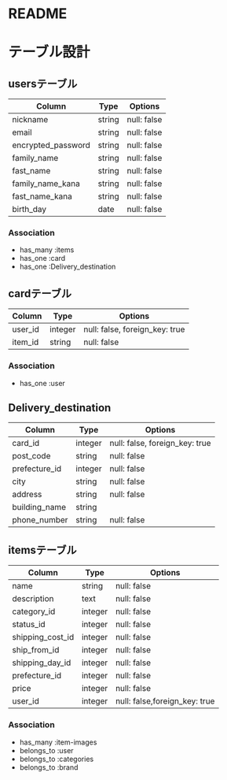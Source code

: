 # README

# テーブル設計

## usersテーブル

| Column                | Type      | Options          |
| --------------------- | --------- | ---------------- |
| nickname              | string    | null: false      |
| email                 | string    | null: false      |
| encrypted_password    | string    | null: false      |
| family_name           | string    | null: false      |
| fast_name             | string    | null: false      |
| family_name_kana      | string    | null: false      |
| fast_name_kana        | string    | null: false      |
| birth_day             | date      | null: false      |

### Association

- has_many :items
- has_one :card
- has_one :Delivery_destination

## cardテーブル

| Column       | Type     | Options                        |
| -------------| -------- | ------------------------------ |
| user_id      | integer  | null: false, foreign_key: true |
| item_id      | string   | null: false                    |


### Association

- has_one :user

## Delivery_destination

| Column           | Type     | Options                        |
| ---------------- | -------- | ------------------------------ |
| card_id          | integer  | null: false, foreign_key: true |
| post_code        | string   | null: false                    |
| prefecture_id    | integer  | null: false                    |
| city             | string   | null: false                    |
| address          | string   | null: false                    |
| building_name    | string   |                                |
| phone_number     | string   | null: false                    |


## itemsテーブル

| Column           | Type       | Options                        |
| ---------------- | ---------- | ------------------------------ |
| name             | string     | null: false                    |
| description      | text       | null: false                    |
| category_id      | integer    | null: false                    |
| status_id        | integer    | null: false                    |
| shipping_cost_id | integer    | null: false                    |
| ship_from_id     | integer    | null: false                    |
| shipping_day_id  | integer    | null: false                    |
| prefecture_id    | integer    | null: false                    |
| price            | integer    | null: false                    |
| user_id          | integer    | null: false,foreign_key: true  |

### Association

- has_many :item-images
- belongs_to :user
- belongs_to :categories
- belongs_to :brand
